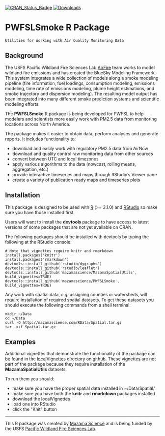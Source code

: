 <!-- [![Build Status](https://travis-ci.org/mazamascience/PWFSLSmoke.svg)](https://travis-ci.org/mazamascience/PWFSLSmoke)
[![Coverage Status](https://coveralls.io/repos/mazamascience/PWFSLSmoke/badge.svg?branch=master&service=github)](https://coveralls.io/github/mazamascience/PWFSLSmoke?branch=master) -->
[![CRAN\_Status\_Badge](http://www.r-pkg.org/badges/version/PWFSLSmoke)](https://cran.r-project.org/package=PWFSLSmoke)
[![Downloads](http://cranlogs.r-pkg.org/badges/PWFSLSMoke)](https://cran.r-project.org/package=PWFSLSmoke)

# PWFSLSmoke R Package

```
Utilities for Working with Air Quality Monitoring Data
```

## Background

The USFS Pacific Wildland Fire Sciences Lab [AirFire](https://www.airfire.org) team works
to model wildland fire emissions and has created the BlueSky Modeling Framework. This
system  integrates a wide collection of models along a smoke modeling pipeline (fire 
information, fuel loadings, consumption modeling, emissions modeling, time rate of 
emissions modeling, plume height estimations, and smoke trajectory and dispersion 
modeling). The resulting model output has been integrated into many different smoke 
prediction systems and scientific modeling efforts.

The **PWFSLSmoke** R package is being developed for PWFSL to help modelers and scientists
more easily work with PM2.5 data from monitoring locations across North America.

The package makes it easier to obtain data, perform analyses and generate reports. It includes functionality to:

 * download and easily work with regulatory PM2.5 data from AirNow
 * download and quality control raw monitoring data from other sources
 * convert between UTC and local timezones
 * apply various algorithms to the data (nowcast, rolling means, aggregation, etc.)
 * provide interactive timeseries and maps through RStudio’s Viewer pane
 * create a variety of publication ready maps and timeseries plots

## Installation

This package is designed to be used with [R](https://cran.r-project.org) (>= 3.1.0) and
[RStudio](https://www.rstudio.com) so make sure you have those installed first.

Users will want to install the **devtools** package to have access to latest versions
of some packages that are not yet available on CRAN.

The following packages should be installed with devtools by typing the following at the RStudio console:

```
# Note that vignettes require knitr and rmarkdown
install.packages('knitr')
install.packages('rmarkdown')
devtools::install_github('rstudio/dygraphs')
devtools::install_github('rstudio/leaflet')
devtools::install_github('mazamascience/MazamaSpatialUtils', build_vignettes=TRUE)
devtools::install_github('mazamascience/PWFSLSmoke', build_vignettes=TRUE)
```

Any work with spatial data, *e.g.* assigning counties or watersheds, will require installation of required
spatial datasets. To get these datasets you should execute the following commands from a shell terminal:

```
mkdir ~/Data
cd ~/Data
curl -O http://mazamascience.com/RData/Spatial.tar.gz
tar -xzf Spatial.tar.gz
```

## Examples

Additional vignettes that demonstrate the functionality of the package can be found in the
[localVignettes](https://github.com/MazamaScience/PWFSLSmoke/tree/master/localVignettes)
directory on github. These vignettes are not part of the package because they require
installation of the **MazamaSpatialUtils** datasets.

To run them you should:

 * make sure you have the proper spatial data installed in ~/Data/Spatial/
 * make sure you have both the **knitr** and **rmarkdown** packages installed
 * download the localVignettes
 * load one into RStudio
 * click the "Knit" button

----

This R package was created by [Mazama Science](http://mazamascience.com) and is being 
funded by the USFS [Pacific Wildland Fire Sciences Lab](https://www.fs.fed.us/pnw/pwfsl/).


